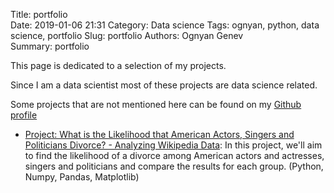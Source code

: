 Title: portfolio      
Date: 2019-01-06 21:31
Category: Data science
Tags: ognyan, python, data science, portfolio
Slug: portfolio
Authors: Ognyan Genev                 
Summary: portfolio               

This page is dedicated to a selection of my projects.

Since I am a data scientist most of these projects are data science related.

Some projects that are not mentioned here can be found on my [Github profile](https://github.com/ogenev)

* [Project: What is the Likelihood that American Actors, Singers and Politicians Divorce? - Analyzing Wikipedia Data](https://github.com/ogenev/us-divorce-project/blob/master/us-divorce-project.ipynb): In this project, we'll aim to find the likelihood of a divorce among American actors and actresses, singers and politicians and compare the results for each group. (Python, Numpy, Pandas, Matplotlib)